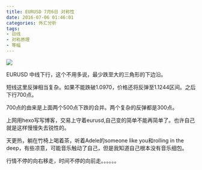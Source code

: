 ```yaml
---
title: EURUSD 7月6日 对称性
date: 2016-07-06 01:46:01
categories: 外汇分析
tags:
- 日线
- 对称原理
- 等幅
---
```

![](http://eurusd.qiniudn.com/149.png)

EURUSD 中线下行，这个不用多说，最少跌至大的三角形的下边沿。

短线这里反弹相当复杂。如果不能跌破1.0970，价格还将反弹至1.1244区间。之后下行700点。

700点的由来是上面两个500点下跌的合并。两个复杂的反弹都是300点。

上网用hexo写写博客，交易上守着eurusd,自己变的简单不能再简单了。也许自己就是这样慢慢失去锐性的。

天更热，躺在竹椅上喝着茶，听着Adele的someone like you和rolling in the deep，有些凉意，可能音乐触动了自己，但是我知道自己根本没有音乐细包。

行情不停的向右移走，时间不停的向前走。。。。。。
